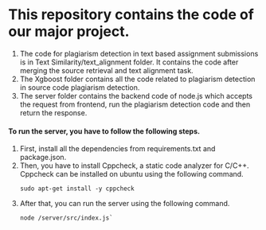 # This repository contains the code of our major project.

1. The code for plagiarism detection in text based assignment submissions is in Text Similarity/text_alignment folder. It contains the code after merging the source retrieval and text alignment task.
2. The Xgboost folder contains all the code related to plagiarism detection in source code plagiarism detection. 
3. The server folder contains the backend code of node.js which accepts the request from frontend, run the plagiarism detection code and then return the response.

#### To run the server, you have to follow the following steps.
1. First, install all the dependencies from requirements.txt and package.json.
2. Then, you have to install Cppcheck, a static code analyzer for C/C++. Cppcheck can be installed on ubuntu using the following command.
   ```
   sudo apt-get install -y cppcheck
   ```
4. After that, you can run the server using the following command.
   ```
   node /server/src/index.js`
   ```
